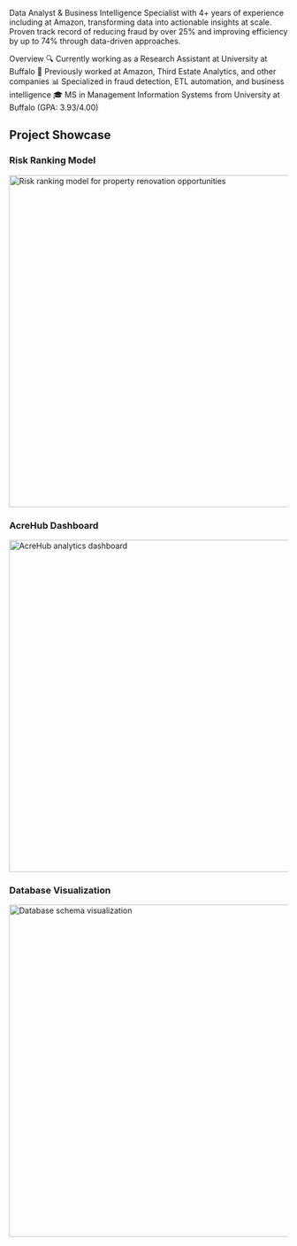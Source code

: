 Data Analyst & Business Intelligence Specialist with 4+ years of experience including at Amazon, transforming data into actionable insights at scale. Proven track record of reducing fraud by over 25% and improving efficiency by up to 74% through data-driven approaches.

Overview
🔍 Currently working as a Research Assistant at University at Buffalo
🚀 Previously worked at Amazon, Third Estate Analytics, and other companies
📊 Specialized in fraud detection, ETL automation, and business intelligence
🎓 MS in Management Information Systems from University at Buffalo (GPA: 3.93/4.00)

## Project Showcase

### Risk Ranking Model
<img src="https://github.com/lokeshbollini/proj_overview/blob/main/Risk%20ranking%20model.png" width="600" alt="Risk ranking model for property renovation opportunities"/>

### AcreHub Dashboard
<img src="https://github.com/lokeshbollini/proj_overview/blob/main/Acrehub1.png" width="600" alt="AcreHub analytics dashboard"/>

### Database Visualization
<img src="https://github.com/lokeshbollini/proj_overview/blob/main/DB5.png" width="600" alt="Database schema visualization"/>









